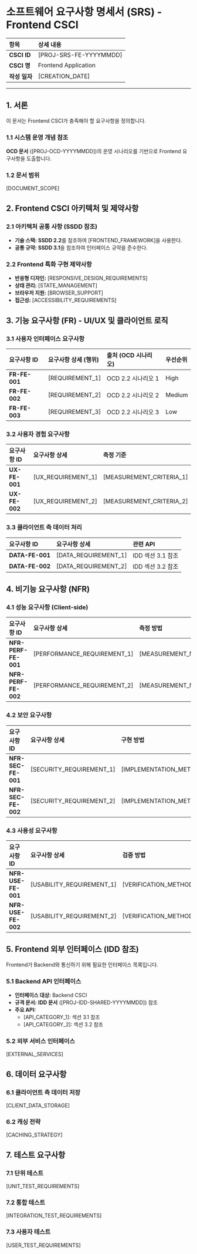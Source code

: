 # 소프트웨어 요구사항 명세서 (SRS) - Frontend CSCI

| 항목 | 상세 내용 |
|:---|:---|
| **CSCI ID** | [PROJ-SRS-FE-YYYYMMDD] |
| **CSCI 명** | Frontend Application |
| **작성 일자** | [CREATION_DATE] |

---

## 1. 서론

이 문서는 Frontend CSCI가 충족해야 할 요구사항을 정의합니다.

### 1.1 시스템 운영 개념 참조
**OCD 문서** ([PROJ-OCD-YYYYMMDD])의 운영 시나리오를 기반으로 Frontend 요구사항을 도출합니다.

### 1.2 문서 범위
[DOCUMENT_SCOPE]
<!-- Example: Frontend의 UI/UX 및 클라이언트 측 로직에 대한 요구사항을 LLM 코드 생성을 위해 상세히 정의 -->

## 2. Frontend CSCI 아키텍처 및 제약사항

### 2.1 아키텍처 공통 사항 (SSDD 참조)

* **기술 스택:** **SSDD 2.2**를 참조하여 [FRONTEND_FRAMEWORK]을 사용한다.
* **공통 규약:** **SSDD 3.1**을 참조하여 인터페이스 규약을 준수한다.

### 2.2 Frontend 특화 구현 제약사항

* **반응형 디자인:** [RESPONSIVE_DESIGN_REQUIREMENTS]
  <!-- Example: 반응형 웹 디자인을 지원해야 하며, 모바일 (360px) 환경을 최우선으로 고려한다 -->
* **상태 관리:** [STATE_MANAGEMENT]
  <!-- Example: 상태 관리는 Redux Toolkit을 사용한다 -->
* **브라우저 지원:** [BROWSER_SUPPORT]
  <!-- Example: Chrome, Firefox, Safari, Edge 최신 2개 버전 지원 -->
* **접근성:** [ACCESSIBILITY_REQUIREMENTS]
  <!-- Example: WCAG 2.1 AA 수준의 접근성을 준수한다 -->

## 3. 기능 요구사항 (FR) - UI/UX 및 클라이언트 로직

### 3.1 사용자 인터페이스 요구사항

| 요구사항 ID | 요구사항 상세 (행위) | 출처 (OCD 시나리오) | 우선순위 |
|:---|:---|:---|:---|
| **FR-FE-001** | [REQUIREMENT_1] | OCD 2.2 시나리오 1 | High |
| **FR-FE-002** | [REQUIREMENT_2] | OCD 2.2 시나리오 2 | Medium |
| **FR-FE-003** | [REQUIREMENT_3] | OCD 2.2 시나리오 3 | Low |

<!-- Example requirements:
FR-FE-001: 사용자는 **[화면 명]**에서 [데이터 명] 목록을 **조회**할 수 있어야 한다
FR-FE-002: [데이터 명] 입력 시, 즉각적인 **클라이언트 측 유효성 검사** (필수 항목, 길이 체크)를 수행해야 한다
-->

### 3.2 사용자 경험 요구사항

| 요구사항 ID | 요구사항 상세 | 측정 기준 |
|:---|:---|:---|
| **UX-FE-001** | [UX_REQUIREMENT_1] | [MEASUREMENT_CRITERIA_1] |
| **UX-FE-002** | [UX_REQUIREMENT_2] | [MEASUREMENT_CRITERIA_2] |

### 3.3 클라이언트 측 데이터 처리

| 요구사항 ID | 요구사항 상세 | 관련 API |
|:---|:---|:---|
| **DATA-FE-001** | [DATA_REQUIREMENT_1] | IDD 섹션 3.1 참조 |
| **DATA-FE-002** | [DATA_REQUIREMENT_2] | IDD 섹션 3.2 참조 |

## 4. 비기능 요구사항 (NFR)

### 4.1 성능 요구사항 (Client-side)

| 요구사항 ID | 요구사항 상세 | 측정 방법 |
|:---|:---|:---|
| **NFR-PERF-FE-001** | [PERFORMANCE_REQUIREMENT_1] | [MEASUREMENT_METHOD_1] |
| **NFR-PERF-FE-002** | [PERFORMANCE_REQUIREMENT_2] | [MEASUREMENT_METHOD_2] |

<!-- Example:
NFR-PERF-FE-001: 초기 페이지 로딩 속도는 **2초**를 초과하지 않아야 한다 (Lighthouse 기준)
NFR-PERF-FE-002: 사용자 액션(버튼 클릭, 폼 전송)에 대한 **UI 응답 시간**은 **200ms** 이내여야 한다
-->

### 4.2 보안 요구사항

| 요구사항 ID | 요구사항 상세 | 구현 방법 |
|:---|:---|:---|
| **NFR-SEC-FE-001** | [SECURITY_REQUIREMENT_1] | [IMPLEMENTATION_METHOD_1] |
| **NFR-SEC-FE-002** | [SECURITY_REQUIREMENT_2] | [IMPLEMENTATION_METHOD_2] |

### 4.3 사용성 요구사항

| 요구사항 ID | 요구사항 상세 | 검증 방법 |
|:---|:---|:---|
| **NFR-USE-FE-001** | [USABILITY_REQUIREMENT_1] | [VERIFICATION_METHOD_1] |
| **NFR-USE-FE-002** | [USABILITY_REQUIREMENT_2] | [VERIFICATION_METHOD_2] |

## 5. Frontend 외부 인터페이스 (IDD 참조)

Frontend가 Backend와 통신하기 위해 필요한 인터페이스 목록입니다.

### 5.1 Backend API 인터페이스
* **인터페이스 대상:** Backend CSCI
* **규격 문서:** **IDD 문서** ([PROJ-IDD-SHARED-YYYYMMDD]) 참조
* **주요 API:**
  - [API_CATEGORY_1]: 섹션 3.1 참조
  - [API_CATEGORY_2]: 섹션 3.2 참조

### 5.2 외부 서비스 인터페이스
[EXTERNAL_SERVICES]
<!-- Example: 외부 API, CDN, 결제 서비스 등과의 연동 인터페이스 -->

## 6. 데이터 요구사항

### 6.1 클라이언트 측 데이터 저장
[CLIENT_DATA_STORAGE]
<!-- Example: LocalStorage, SessionStorage, IndexedDB 사용 기준 -->

### 6.2 캐싱 전략
[CACHING_STRATEGY]
<!-- Example: API 응답 캐싱, 이미지 캐싱, 오프라인 데이터 처리 방법 -->

## 7. 테스트 요구사항

### 7.1 단위 테스트
[UNIT_TEST_REQUIREMENTS]
<!-- Example: 컴포넌트별 테스트 커버리지 90% 이상 -->

### 7.2 통합 테스트
[INTEGRATION_TEST_REQUIREMENTS]
<!-- Example: API 연동 테스트, E2E 테스트 시나리오 -->

### 7.3 사용자 테스트
[USER_TEST_REQUIREMENTS]
<!-- Example: 사용성 테스트, 접근성 테스트 기준 -->